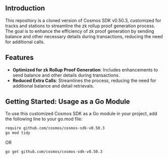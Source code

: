 

## Introduction

This repository is a cloned version of Cosmos SDK v0.50.3, customized for tracks and stations to streamline the zk rollup proof generation process. The goal is to enhance the efficiency of zk proof generation by sending balance and other necessary details during transactions, reducing the need for additional calls.

## Features

- **Optimized for zk Rollup Proof Generation**: Includes enhancements to send balance and other details during transactions.
- **Reduced Extra Calls**: Streamlines the process, reducing the need for additional balance and detail retrievals.

## Getting Started: Usage as a Go Module
To use this customized Cosmos SDK as a Go module in your project, add the following line to your go.mod file:

```sh
require github.com/cosmos/cosmos-sdk-v0.50.3
go mod tidy
```
OR 
```sh
go get github.com/cosmos/cosmos-sdk-v0.50.3
```
